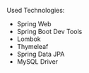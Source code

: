 Used Technologies:
- Spring Web
- Spring Boot Dev Tools
- Lombok
- Thymeleaf
- Spring Data JPA
- MySQL Driver
